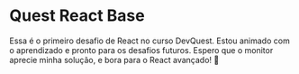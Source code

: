 # Quest React Base

Essa é o primeiro desafio de React no curso DevQuest. Estou animado com o aprendizado e pronto para os desafios futuros. Espero que o monitor aprecie minha solução, e bora para o React avançado! 🚀
